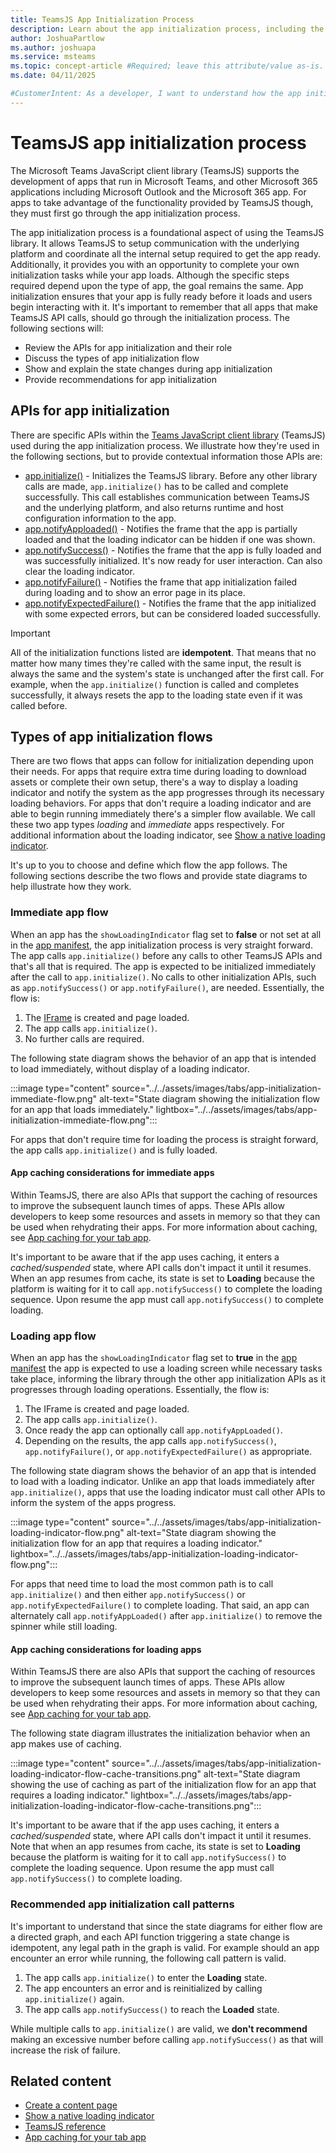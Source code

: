 ```yaml
---
title: TeamsJS App Initialization Process
description: Learn about the app initialization process, including the APIs involved and recommendations for their use in code.
author: JoshuaPartlow
ms.author: joshuapa
ms.service: msteams
ms.topic: concept-article #Required; leave this attribute/value as-is.
ms.date: 04/11/2025

#CustomerIntent: As a developer, I want to understand how the app initialization process works TeamsJS so that my app can make the appropriate API calls and work as recommended.
---
```


# TeamsJS app initialization process

The Microsoft Teams JavaScript client library (TeamsJS) supports the development of apps that run in Microsoft Teams, and other Microsoft 365 applications including Microsoft Outlook and the Microsoft 365 app. For apps to take advantage of the functionality provided by TeamsJS though, they must first go through the app initialization process.

The app initialization process is a foundational aspect of using the TeamsJS library. It allows TeamsJS to setup communication with the underlying platform and coordinate all the internal setup required to get the app ready. Additionally, it provides you with an opportunity to complete your own initialization tasks while your app loads. Although the specific steps required depend upon the type of app, the goal remains the same. App initialization ensures that your app is fully ready before it loads and users begin interacting with it. It's important to remember that all apps that make TeamsJS API calls, should go through the initialization process. The following sections will:

- Review the APIs for app initialization and their role
- Discuss the types of app initialization flow
- Show and explain the state changes during app initialization
- Provide recommendations for app initialization

## APIs for app initialization

There are specific APIs within the [Teams JavaScript client library](using-teams-client-library.md) (TeamsJS) used during the app initialization process. We illustrate how they're used in the following sections, but to provide contextual information those APIs are:

- [app.initialize()](/javascript/api/@microsoft/teams-js/app#@microsoft-teams-js-app-initialize) - Initializes the TeamsJS library. Before any other library calls are made, `app.initialize()` has to be called and complete successfully. This call establishes communication between TeamsJS and the underlying platform, and also returns runtime and host configuration information to the app.
- [app.notifyApploaded()](/javascript/api/@microsoft/teams-js/app#@microsoft-teams-js-app-notifyapploaded) - Notifies the frame that the app is partially loaded and that the loading indicator can be hidden if one was shown.
- [app.notifySuccess()](/javascript/api/@microsoft/teams-js/app#@microsoft-teams-js-app-notifysuccess) - Notifies the frame that the app is fully loaded and was successfully initialized. It's now ready for user interaction. Can also clear the loading indicator.
- [app.notifyFailure()](/javascript/api/@microsoft/teams-js/app#@microsoft-teams-js-app-notifyfailure) - Notifies the frame that app initialization failed during loading and to show an error page in its place.
- [app.notifyExpectedFailure()](/javascript/api/@microsoft/teams-js/app#@microsoft-teams-js-app-notifyexpectedfailure) - Notifies the frame that the app initialized with some expected errors, but can be considered loaded successfully.

> [!IMPORTANT]
> All of the initialization functions listed are **idempotent**. That means that no matter how many times they're called with the same input, the result is always the same and the system's state is unchanged after the first call. For example, when the `app.initialize()` function is called and completes successfully, it always resets the app to the loading state even if it was called before.

## Types of app initialization flows

There are two flows that apps can follow for initialization depending upon their needs. For apps that require extra time during loading to download assets or complete their own setup, there's a way to display a loading indicator and notify the system as the app progresses through its necessary loading behaviors. For apps that don't require a loading indicator and are able to begin running immediately there's a simpler flow available. We call these two app types *loading* and *immediate* apps respectively. For additional information about the loading indicator, see [Show a native loading indicator](create-tab-pages/content-page.md#show-a-native-loading-indicator).

It's up to you to choose and define which flow the app follows. The following sections describe the two flows and provide state diagrams to help illustrate how they work.

### Immediate app flow

When an app has the `showLoadingIndicator` flag set to **false** or not set at all in the [app manifest](../../resources/schema/manifest-schema.md), the app initialization process is very straight forward. The app calls `app.initialize()` before any calls to other TeamsJS APIs and that's all that is required. The app is expected to be initialized immediately after the call to `app.initialize()`. No calls to other initialization APIs, such as `app.notifySuccess()` or `app.notifyFailure()`, are needed. Essentially, the flow is:

1. The [IFrame](https://developer.mozilla.org/docs/Web/HTML/Element/iframe) is created and page loaded.
1. The app calls `app.initialize()`.
1. No further calls are required.

The following state diagram shows the behavior of an app that is intended to load immediately, without display of a loading indicator.

:::image type="content" source="../../assets/images/tabs/app-initialization-immediate-flow.png" alt-text="State diagram showing the initialization flow for an app that loads immediately." lightbox="../../assets/images/tabs/app-initialization-immediate-flow.png":::

For apps that don't require time for loading the process is straight forward, the app calls `app.initialize()` and is fully loaded.

#### App caching considerations for immediate apps

Within TeamsJS, there are also APIs that support the caching of resources to improve the subsequent launch times of apps. These APIs allow developers to keep some resources and assets in memory so that they can be used when rehydrating their apps. For more information about caching, see [App caching for your tab app](app-caching.md).

It's important to be aware that if the app uses caching, it enters a *cached/suspended* state, where API calls don't impact it until it resumes. When an app resumes from cache, its state is set to **Loading** because the platform is waiting for it to call `app.notifySuccess()` to complete the loading sequence. Upon resume the app must call `app.notifySuccess()` to complete loading.

### Loading app flow

When an app has the `showLoadingIndicator` flag set to **true** in the [app manifest](../../resources/schema/manifest-schema.md) the app is expected to use a loading screen while necessary tasks take place, informing the library through the other app initialization APIs as it progresses through loading operations. Essentially, the flow is:

1. The IFrame is created and page loaded.
1. The app calls `app.initialize()`.
1. Once ready the app can optionally call `app.notifyAppLoaded()`.
1. Depending on the results, the app calls `app.notifySuccess()`, `app.notifyFailure()`, or `app.notifyExpectedFailure()` as appropriate.

The following state diagram shows the behavior of an app that is intended to load with a loading indicator. Unlike an app that loads immediately after `app.initialize()`, apps that use the loading indicator must call other APIs to inform the system of the apps progress.

:::image type="content" source="../../assets/images/tabs/app-initialization-loading-indicator-flow.png" alt-text="State diagram showing the initialization flow for an app that requires a loading indicator." lightbox="../../assets/images/tabs/app-initialization-loading-indicator-flow.png":::

For apps that need time to load the most common path is to call `app.initialize()` and then either `app.notifySuccess()` or `app.notifyExpectedFailure()` to complete loading. That said, an app can alternately call `app.notifyAppLoaded()` after `app.initialize()` to remove the spinner while still loading.

#### App caching considerations for loading apps

Within TeamsJS there are also APIs that support the caching of resources to improve the subsequent launch times of apps. These APIs allow developers to keep some resources and assets in memory so that they can be used when rehydrating their apps. For more information about caching, see [App caching for your tab app](app-caching.md).

The following state diagram illustrates the initialization behavior when an app makes use of caching.

:::image type="content" source="../../assets/images/tabs/app-initialization-loading-indicator-flow-cache-transitions.png" alt-text="State diagram showing the use of caching as part of the initialization flow for an app that requires a loading indicator." lightbox="../../assets/images/tabs/app-initialization-loading-indicator-flow-cache-transitions.png":::

It's important to be aware that if the app uses caching, it enters a *cached/suspended* state, where API calls don't impact it until it resumes. Note that when an app resumes from cache, its state is set to **Loading** because the platform is waiting for it to call `app.notifySuccess()` to complete the loading sequence. Upon resume the app must call `app.notifySuccess()` to complete loading.

### Recommended app initialization call patterns

It's important to understand that since the state diagrams for either flow are a directed graph, and each API function triggering a state change is idempotent, any legal path in the graph is valid. For example should an app encounter an error while running, the following call pattern is valid.

1. The app calls `app.initialize()` to enter the **Loading** state.
1. The app encounters an error and is reinitialized by calling `app.initialize()` again.
1. The app calls `app.notifySuccess()` to reach the **Loaded** state.

While multiple calls to `app.initialize()` are valid, we **don't recommend** making an excessive number before calling `app.notifySuccess()` as that will increase the risk of failure.

## Related content

- [Create a content page](create-tab-pages/content-page.md)
- [Show a native loading indicator](create-tab-pages/content-page.md#show-a-native-loading-indicator)
- [TeamsJS reference](/javascript/api/@microsoft/teams-js/)
- [App caching for your tab app](app-caching.md)
